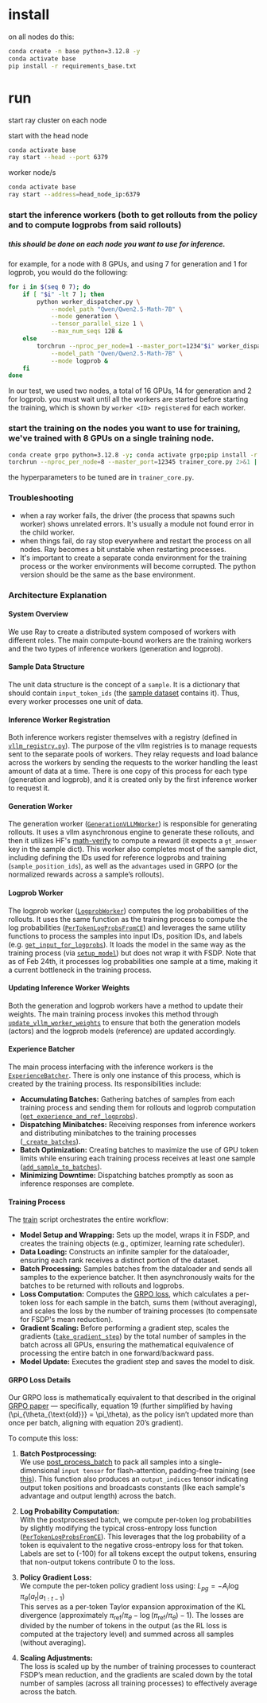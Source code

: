 # install


on all nodes do this:
```bash
conda create -n base python=3.12.8 -y
conda activate base
pip install -r requirements_base.txt
```

# run

start ray cluster on each node

start with the head node
```bash
conda activate base
ray start --head --port 6379
```

worker node/s
```bash
conda activate base
ray start --address=head_node_ip:6379
```

### start the inference workers (both to get rollouts from the policy and to compute logprobs from said rollouts)
##### this should be done on each node you want to use for inference.


for example, for a node with 8 GPUs, and using 7 for generation and 1 for logprob, you would do the following:
```bash
for i in $(seq 0 7); do
    if [ "$i" -lt 7 ]; then
        python worker_dispatcher.py \
            --model_path "Qwen/Qwen2.5-Math-7B" \
            --mode generation \
            --tensor_parallel_size 1 \
            --max_num_seqs 128 &
    else
        torchrun --nproc_per_node=1 --master_port=1234"$i" worker_dispatcher.py \
            --model_path "Qwen/Qwen2.5-Math-7B" \
            --mode logprob &
    fi
done
```

In our test, we used two nodes, a total of 16 GPUs, 14 for generation and 2 for logprob. you must wait until all the workers are started before starting the training, which is shown by `worker <ID> registered` for each worker.

### start the training on the nodes you want to use for training, we've trained with 8 GPUs on a single training node.

```bash
conda create grpo python=3.12.8 -y; conda activate grpo;pip install -r requirements_fsdp.txt
torchrun --nproc_per_node=8 --master_port=12345 trainer_core.py 2>&1 | tee train_qwen.log
```

the hyperparameters to be tuned are in `trainer_core.py`.

### Troubleshooting

- when a ray worker fails, the driver (the process that spawns such worker) shows unrelated errors. It's usually a module not found error in the child worker.
- when things fail, do ray stop everywhere and restart the process on all nodes. Ray becomes a bit unstable when restarting processes.
- It's important to create a separate conda environment for the training process or the worker environments will become corrupted. The python version should be the same as the base environment.

### Architecture Explanation

#### System Overview

We use Ray to create a distributed system composed of workers with different roles. The main compute-bound workers are the training workers and the two types of inference workers (generation and logprob).

#### Sample Data Structure

The unit data structure is the concept of a `sample`. It is a dictionary that should contain `input_token_ids` (the [sample dataset](math_simplerl_qwen_data_token_ids.jsonl) contains it). Thus, every worker processes one unit of data.

#### Inference Worker Registration

Both inference workers register themselves with a registry (defined in [`vllm_registry.py`](vllm_registry.py)). The purpose of the vllm registries is to manage requests sent to the separate pools of workers. They relay requests and load balance across the workers by sending the requests to the worker handling the least amount of data at a time. There is one copy of this process for each type (generation and logprob), and it is created only by the first inference worker to request it.

#### Generation Worker

The generation worker ([`GenerationVLLMWorker`](vllm_worker.py)) is responsible for generating rollouts. It uses a vllm asynchronous engine to generate these rollouts, and then it utilizes HF's [math-verify](https://github.com/huggingface/Math-Verify) to compute a reward (it expects a `gt_answer` key in the sample dict). This worker also completes most of the sample dict, including defining the IDs used for reference logprobs and training (`sample_position_ids`), as well as the `advantages` used in GRPO (or the normalized rewards across a sample’s rollouts).

#### Logprob Worker

The logprob worker ([`LogprobWorker`](logprob_worker.py)) computes the log probabilities of the rollouts. It uses the same function as the training process to compute the log probabilities ([`PerTokenLogProbsFromCE`](grpo_loss.py)) and leverages the same utility functions to process the samples into input IDs, position IDs, and labels (e.g. [`get_input_for_logprobs`](sample_processing_utils.py)). It loads the model in the same way as the training process (via [`setup_model`](setup_model.py)) but does not wrap it with FSDP. Note that as of Feb 24th, it processes log probabilities one sample at a time, making it a current bottleneck in the training process.

#### Updating Inference Worker Weights

Both the generation and logprob workers have a method to update their weights. The main training process invokes this method through [`update_vllm_worker_weights`](trainer_core.py) to ensure that both the generation models (actors) and the logprob models (reference) are updated accordingly.

#### Experience Batcher

The main process interfacing with the inference workers is the [`ExperienceBatcher`](vllm_experience_batcher.py). There is only one instance of this process, which is created by the training process. Its responsibilities include:

- **Accumulating Batches:** Gathering batches of samples from each training process and sending them for rollouts and logprob computation ([`get_experience_and_ref_logprobs`](vllm_experience_batcher.py)).
- **Dispatching Minibatches:** Receiving responses from inference workers and distributing minibatches to the training processes ([`_create_batches`](vllm_experience_batcher.py)).
- **Batch Optimization:** Creating batches to maximize the use of GPU token limits while ensuring each training process receives at least one sample ([`add_sample_to_batches`](vllm_experience_batcher.py)).
- **Minimizing Downtime:** Dispatching batches promptly as soon as inference responses are complete.

#### Training Process

The [train](trainer_core.py) script orchestrates the entire workflow:

- **Model Setup and Wrapping:** Sets up the model, wraps it in FSDP, and creates the training objects (e.g., optimizer, learning rate scheduler).
- **Data Loading:** Constructs an infinite sampler for the dataloader, ensuring each rank receives a distinct portion of the dataset.
- **Batch Processing:** Samples batches from the dataloader and sends all samples to the experience batcher. It then asynchronously waits for the batches to be returned with rollouts and logprobs.
- **Loss Computation:** Computes the [GRPO loss](grpo_loss.py), which calculates a per-token loss for each sample in the batch, sums them (without averaging), and scales the loss by the number of training processes (to compensate for FSDP's mean reduction).
- **Gradient Scaling:** Before performing a gradient step, scales the gradients ([`take_gradient_step`](trainer_core.py)) by the total number of samples in the batch across all GPUs, ensuring the mathematical equivalence of processing the entire batch in one forward/backward pass.
- **Model Update:** Executes the gradient step and saves the model to disk.

#### GRPO Loss Details

Our GRPO loss is mathematically equivalent to that described in the original [GRPO paper](https://arxiv.org/pdf/2402.03300) — specifically, equation 19 (further simplified by having \(\pi_{\theta_{\text{old}}} = \pi_\theta\), as the policy isn’t updated more than once per batch, aligning with equation 20’s gradient).

To compute this loss:

1. **Batch Postprocessing:**  
   We use [post_process_batch](sample_processing_utils.py) to pack all samples into a single-dimensional `input tensor` for flash-attention, padding-free training (see [this](https://huggingface.co/blog/packing-with-FA2)). This function also produces an `output_indices` tensor indicating output token positions and broadcasts constants (like each sample's advantage and output length) across the batch.

2. **Log Probability Computation:**  
   With the postprocessed batch, we compute per-token log probabilities by slightly modifying the typical cross-entropy loss function ([`PerTokenLogProbsFromCE`](grpo_loss.py)). This leverages that the log probability of a token is equivalent to the negative cross-entropy loss for that token. Labels are set to \(-100\) for all tokens except the output tokens, ensuring that non-output tokens contribute 0 to the loss.

3. **Policy Gradient Loss:**  
   We compute the per-token policy gradient loss using:  $L_{pg} = -A_i \log \pi_\theta(a_t|a_{1:t-1})$  
   This serves as a per-token Taylor expansion approximation of the KL divergence (approximately $\pi_{\text{ref}}/\pi_\theta - \log(\pi_{\text{ref}}/\pi_\theta) - 1$). The losses are divided by the number of tokens in the output (as the RL loss is computed at the trajectory level) and summed across all samples (without averaging).

4. **Scaling Adjustments:**  
   The loss is scaled up by the number of training processes to counteract FSDP’s mean reduction, and the gradients are scaled down by the total number of samples (across all training processes) to effectively average across the batch.
